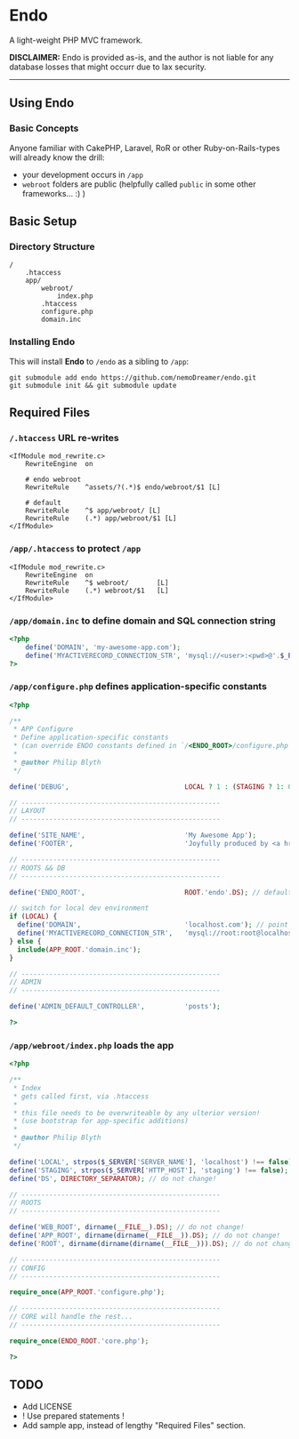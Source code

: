 # Endo

A light-weight PHP MVC framework.

**DISCLAIMER:** Endo is provided as-is, and the author is not liable for any database losses that might occurr due to lax security.

---

## Using Endo

### Basic Concepts

Anyone familiar with CakePHP, Laravel, RoR or other Ruby-on-Rails-types will already know the drill:

- your development occurs in `/app`
- `webroot` folders are public (helpfully called `public` in some other frameworks... :) )


## Basic Setup

### Directory Structure

	/
		.htaccess
		app/
			webroot/
				index.php
			.htaccess
			configure.php
			domain.inc


### Installing Endo

This will install **Endo** to `/endo` as a sibling to `/app`:

```Shell
git submodule add endo https://github.com/nemoDreamer/endo.git
git submodule init && git submodule update
```

## Required Files

### `/.htaccess` URL re-writes

```ApacheConf
<IfModule mod_rewrite.c>
	RewriteEngine  on

	# endo webroot
	RewriteRule    ^assets/?(.*)$ endo/webroot/$1 [L]

	# default
	RewriteRule    ^$ app/webroot/ [L]
	RewriteRule    (.*) app/webroot/$1 [L]
</IfModule>
```


### `/app/.htaccess` to protect `/app`

```ApacheConf
<IfModule mod_rewrite.c>
	RewriteEngine  on
	RewriteRule    ^$ webroot/       [L]
	RewriteRule    (.*) webroot/$1   [L]
</IfModule>
```


### `/app/domain.inc` to define domain and SQL connection string

```PHP
<?php
	define('DOMAIN', 'my-awesome-app.com');
	define('MYACTIVERECORD_CONNECTION_STR', 'mysql://<user>:<pwd>@'.$_ENV['DATABASE_SERVER'].'/<database>');
?>
```


### `/app/configure.php` defines application-specific constants

```PHP
<?php

/**
 * APP Configure
 * Define application-specific constants
 * (can override ENDO constants defined in `/<ENDO_ROOT>/configure.php`)
 *
 * @author Philip Blyth
 */

define('DEBUG',                             LOCAL ? 1 : (STAGING ? 1: 0)); // 0:none | 1:basic | 2:basic+smarty

// --------------------------------------------------
// LAYOUT
// --------------------------------------------------

define('SITE_NAME',                         'My Awesome App');
define('FOOTER',                            'Joyfully produced by <a href="mailto:me@my-awesome-app.com">me</a>, yay!');

// --------------------------------------------------
// ROOTS && DB
// --------------------------------------------------

define('ENDO_ROOT',                         ROOT.'endo'.DS); // default

// switch for local dev environment
if (LOCAL) {
  define('DOMAIN',                          'localhost.com'); // point /etc/hosts localhost.com to 127.0.0.1
  define('MYACTIVERECORD_CONNECTION_STR',   'mysql://root:root@localhost/endo_my-awesome-app');
} else {
  include(APP_ROOT.'domain.inc');
}

// --------------------------------------------------
// ADMIN
// --------------------------------------------------

define('ADMIN_DEFAULT_CONTROLLER',          'posts');

?>
```

### `/app/webroot/index.php` loads the app

```PHP
<?php

/**
 * Index
 * gets called first, via .htaccess
 *
 * this file needs to be overwriteable by any ulterior version!
 * (use bootstrap for app-specific additions)
 *
 * @author Philip Blyth
 */

define('LOCAL', strpos($_SERVER['SERVER_NAME'], 'localhost') !== false);
define('STAGING', strpos($_SERVER['HTTP_HOST'], 'staging') !== false);
define('DS', DIRECTORY_SEPARATOR); // do not change!

// --------------------------------------------------
// ROOTS
// --------------------------------------------------

define('WEB_ROOT', dirname(__FILE__).DS); // do not change!
define('APP_ROOT', dirname(dirname(__FILE__)).DS); // do not change!
define('ROOT', dirname(dirname(dirname(__FILE__))).DS); // do not change!

// --------------------------------------------------
// CONFIG
// --------------------------------------------------

require_once(APP_ROOT.'configure.php');

// --------------------------------------------------
// CORE will handle the rest...
// --------------------------------------------------

require_once(ENDO_ROOT.'core.php');

?>
```

## TODO

- Add LICENSE
- ! Use prepared statements !
- Add sample app, instead of lengthy "Required Files" section.
